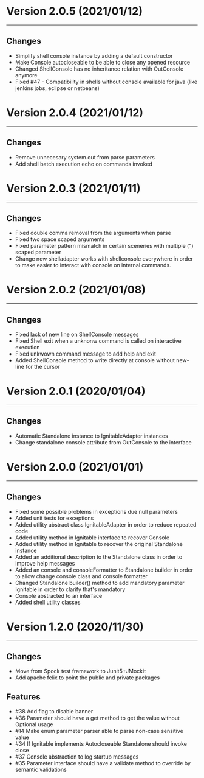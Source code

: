 # Version 2.0.5 (2021/01/12)
---

## Changes
* Simplify shell console instance by adding a default constructor
* Make Console autocloseable to be able to close any opened resource
* Changed ShellConsole has no inheritance relation with OutConsole anymore
* Fixed #47 - Compatibility in shells without console available for java (like jenkins jobs, eclipse or netbeans)


# Version 2.0.4 (2021/01/12)
---

## Changes
* Remove unnecesary system.out from parse parameters
* Add shell batch execution echo on commands invoked


# Version 2.0.3 (2021/01/11)
---

## Changes
* Fixed double comma removal from the arguments when parse
* Fixed two space scaped arguments
* Fixed parameter pattern mismatch in certain sceneries with multiple (") scaped parameter
* Change now shelladapter works with shellconsole everywhere in order to make easier to interact with console on internal commands.


# Version 2.0.2 (2021/01/08)
---

## Changes
* Fixed lack of new line on ShellConsole messages
* Fixed Shell exit when a unknonw command is called on interactive execution
* Fixed unkwown command message to add help and exit
* Added ShellConsole method to write directly at console without new-line for the cursor


# Version 2.0.1 (2020/01/04)
---

## Changes
* Automatic Standalone instance to IgnitableAdapter instances
* Change standalone console attribute from OutConsole to the interface


# Version 2.0.0 (2021/01/01)
---

## Changes
* Fixed some possible problems in exceptions due null parameters
* Added unit tests for exceptions
* Added utility abstract class IgnitableAdapter in order to reduce repeated code
* Added utility method in Ignitable interface to recover Console
* Added utility method in Ignitable to recover the original Standalone instance
* Added an additional description to the Standalone class in order to improve help messages
* Added an console and consoleFormatter to Standalone builder in order to allow change console class and console formatter
* Changed Standalone builder() method to add mandatory parameter Ignitable in order to clarify that's mandatory
* Console abstracted to an interface
* Added shell utility classes


# Version 1.2.0 (2020/11/30)
---

## Changes
* Move from Spock test framework to Junit5+JMockit
* Add apache felix to point the public and private packages

## Features
* #38 Add flag to disable banner
* #36 Parameter should have a get method to get the value without Optional usage
* #14 Make enum parameter parser able to parse non-case sensitive value 
* #34 If Ignitable implements Autocloseable Standalone should invoke close 
* #37 Console abstraction to log startup messages 
* #35 Parameter interface should have a validate method to override by semantic validations 
